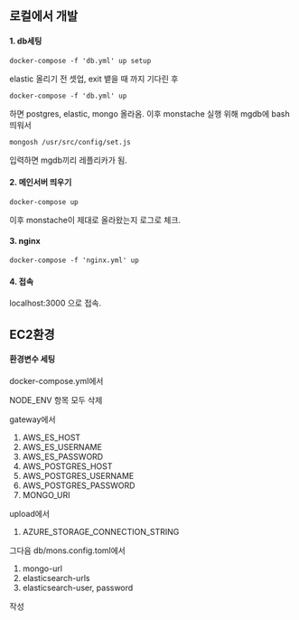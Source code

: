 ## 로컬에서 개발

#### 1. db세팅

```
docker-compose -f 'db.yml' up setup
```

elastic 올리기 전 셋업, exit 뱉을 때 까지 기다린 후

```
docker-compose -f 'db.yml' up
```

하면 postgres, elastic, mongo 올라옴.
이후 monstache 실행 위해 mgdb에 bash 띄워서

```
mongosh /usr/src/config/set.js
```

입력하면 mgdb끼리 레플리카가 됨.

#### 2. 메인서버 띄우기

```
docker-compose up
```

이후 monstache이 제대로 올라왔는지 로그로 체크.

#### 3. nginx

```
docker-compose -f 'nginx.yml' up
```

#### 4. 접속

localhost:3000 으로 접속.

## EC2환경

#### 환경변수 세팅

docker-compose.yml에서

NODE_ENV 항목 모두 삭제

gateway에서

1. AWS_ES_HOST
2. AWS_ES_USERNAME
3. AWS_ES_PASSWORD
4. AWS_POSTGRES_HOST
5. AWS_POSTGRES_USERNAME
6. AWS_POSTGRES_PASSWORD
7. MONGO_URI

upload에서

1. AZURE_STORAGE_CONNECTION_STRING

그다음 db/mons.config.toml에서

1. mongo-url
2. elasticsearch-urls
3. elasticsearch-user, password

작성
